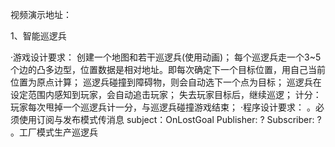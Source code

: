 
视频演示地址：

1、智能巡逻兵

·游戏设计要求：
创建一个地图和若干巡逻兵(使用动画)；
每个巡逻兵走一个3~5个边的凸多边型，位置数据是相对地址。即每次确定下一个目标位置，用自己当前位置为原点计算；
巡逻兵碰撞到障碍物，则会自动选下一个点为目标；
巡逻兵在设定范围内感知到玩家，会自动追击玩家；
失去玩家目标后，继续巡逻；
计分：玩家每次甩掉一个巡逻兵计一分，与巡逻兵碰撞游戏结束；
·程序设计要求：
。必须使用订阅与发布模式传消息
subject：OnLostGoal
Publisher: ?
Subscriber: ?
。工厂模式生产巡逻兵
